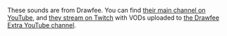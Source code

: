 These sounds are from Drawfee. You can find [their main channel on YouTube](https://www.youtube.com/@Drawfee), and [they stream on Twitch](https://www.twitch.tv/drawfeeshow) with VODs uploaded to [the Drawfee Extra YouTube channel](https://www.youtube.com/@drawfeeextra).
